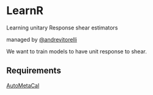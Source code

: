 # LearnR
Learning unitary Response shear estimators

managed by [@andrevitorelli](https://github.com/andrevitorelli)

We want to train models to have unit response to shear.

## Requirements

[AutoMetaCal](https://github.com/CosmoStat/Autometacal)
